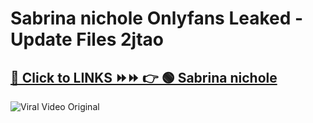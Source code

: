 
 # Sabrina nichole Onlyfans Leaked - Update Files 2jtao

## <h2><a href="https://clipsfans.com/Sabrina_nichole&ref=git">🔗 Click to LINKS ⏩⏩ 👉 🟢 Sabrina nichole </a></h2>

<a href="https://clipsfans.com/Sabrina_nichole&ref=git" rel="nofollow" data-target="animated-image.originalLink"><img src="https://i.ibb.co.com/xMMVF88/686577567.gif" alt="Viral Video Original" style="max-width: 100%; display: inline-block;" data-target="animated-image.originalImage"></a>

